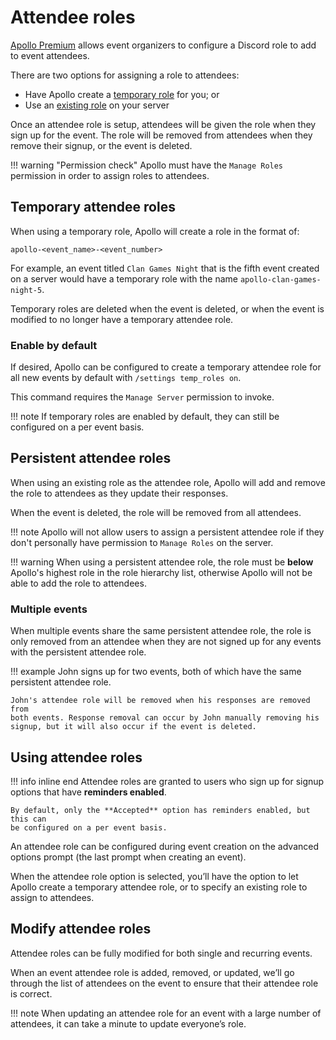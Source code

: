 # Attendee roles

[Apollo Premium](https://apollo.fyi/premium) allows event organizers to
configure a Discord role to add to event attendees.

There are two options for assigning a role to attendees:

- Have Apollo create a [temporary role](#temporary-attendee-roles) for you; or
- Use an [existing role](#persistent-attendee-roles) on your server

Once an attendee role is setup, attendees will be given the role when they sign
up for the event. The role will be removed from attendees when they remove their
signup, or the event is deleted.

!!! warning "Permission check"
    Apollo must have the `Manage Roles` permission in order to assign roles to
    attendees.

## Temporary attendee roles
When using a temporary role, Apollo will create a role in the format of:
```
apollo-<event_name>-<event_number>
```

For example, an event titled `Clan Games Night` that is the fifth event created
on a server would have a temporary role with the name
`apollo-clan-games-night-5`.

Temporary roles are deleted when the event is deleted, or when the event is
modified to no longer have a temporary attendee role.

### Enable by default

If desired, Apollo can be configured to create a temporary attendee role for all
new events by default with `/settings temp_roles on`.

This command requires the `Manage Server` permission to invoke.

!!! note
    If temporary roles are enabled by default, they can still be configured on a
    per event basis.

## Persistent attendee roles

When using an existing role as the attendee role, Apollo will add and remove the
role to attendees as they update their responses.

When the event is deleted, the role will be removed from all attendees.

!!! note
    Apollo will not allow users to assign a persistent attendee role if they
    don't personally have permission to `Manage Roles` on the server.

!!! warning
    When using a persistent attendee role, the role must be **below**
    Apollo's highest role in the role hierarchy list, otherwise Apollo will not
    be able to add the role to attendees.

### Multiple events

When multiple events share the same persistent attendee role, the role is only
removed from an attendee when they are not signed up for any events with the
persistent attendee role.

!!! example
    John signs up for two events, both of which have the same persistent
    attendee role.

    John's attendee role will be removed when his responses are removed from
    both events. Response removal can occur by John manually removing his
    signup, but it will also occur if the event is deleted.

## Using attendee roles

!!! info inline end
    Attendee roles are granted to users who sign up for signup options that have
    **reminders enabled**.

    By default, only the **Accepted** option has reminders enabled, but this can
    be configured on a per event basis.

An attendee role can be configured during event creation on the advanced options
prompt (the last prompt when creating an event).

When the attendee role option is selected, you’ll have the option to let Apollo
create a temporary attendee role, or to specify an existing role to assign to
attendees.

## Modify attendee roles

Attendee roles can be fully modified for both single and recurring
events.

When an event attendee role is added, removed, or updated, we’ll go through the
list of attendees on the event to ensure that their attendee role is correct.

!!! note
    When updating an attendee role for an event with a large number of
    attendees, it can take a minute to update everyone’s role.

